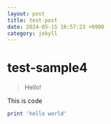 ```yaml
---
layout: post
title: test-post
date: 2024-05-15 16:57:23 +0900
category: jekyll
---
```

# test-sample4
> Hello!

This is code
```ruby
print 'hello world'
```